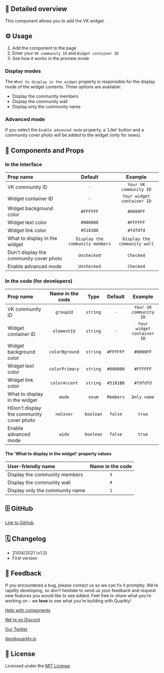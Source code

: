 ## 📖 Detailed overview

This component allows you to add the VK widget.

## ⚙️ Usage

1.  Add the component to the page
2.  Enter your `VK community ID` and `Widget container ID`
3.  See how it works in the preview mode

### Display modes

The `What to display in the widget` property is responsible for the display mode of the widget contents. Three options are available:

-   Display the community members
-   Display the community wall
-   Display only the community name

### Advanced mode

If you select the `Enable advanced mode` property, a 'Like' button and a community cover photo will be added to the widget (only for news).

## 🧩 Components and Props

### In the interface

| Prop name                               |             Default             |           Example            |
| :-------------------------------------- | :-----------------------------: | :--------------------------: |
| VK community ID                         |               `-`               |    `Your VK community ID`    |
| Widget container ID                     |               `-`               |  `Your widget container ID`  |
| Widget background color                 |            `#FFFFFF`            |          `#0000FF`           |
| Widget text color                       |            `#000000`            |          `#FFFFFF`           |
| Widget link color                       |            `#5181B8`            |          `#fdfdfd`           |
| What to display in the widget           | `Display the community members` | `Display the community wall` |
| Don't display the community cover photo |           `Unchecked`           |          `Checked`           |
| Enable advanced mode                    |           `Unchecked`           |          `Checked`           |

### In the code (for developers)

| Prop name                                | Name in the code |   Type    |  Default  |          Example           |
| :--------------------------------------- | :--------------: | :-------: | :-------: | :------------------------: |
| VK community ID                          |    `groupId`     | `string`  |    `-`    |   `Your VK community ID`   |
| Widget container ID                      |   `elementId`    | `string`  |    `-`    | `Your widget container ID` |
| Widget background color                  |  `colorBground`  | `string`  | `#FFFFFF` |         `#0000FF`          |
| Widget text color                        |  `colorPrimary`  | `string`  | `#000000` |         `#FFFFFF`          |
| Widget link color                        |  `colorAccent`   | `string`  | `#5181B8` |         `#fdfdfd`          |
| What to display in the widget            |      `mode`      |  `enum`   | `Members` |        `Only name`         |
| НDon't display the community cover photo |    `noCover`     | `boolean` |  `false`  |           `true`           |
| Enable advanced mode                     |      `wide`      | `boolean` |  `false`  |           `true`           |

#### The 'What to display in the widget' property values

| User-friendly name              | Name in the code |
| :------------------------------ | :--------------: |
| Display the community members   |       `3`        |
| Display the community wall      |       `4`        |
| Display only the community name |       `1`        |

## 🗄 GitHub

[Link to GitHub](https://github.com/quarkly/community-kit/blob/master/src/VkPage.js)

## 🗓 Changelog

-   21/04/2021 (v1.0)
-   First version

## 📮 Feedback

If you encountered a bug, please contact us so we can fix it promptly. We’re rapidly developing, so don’t hesitate to send us your feedback and request new features you would like to see added. Feel free to share what you’re working on - we **love** to see what you’re building with Quarkly!

[Help with components](https://community.quarkly.io/c/requests/11)

[We're on Discord](https://discord.gg/SuF9vCMJGW)

[Our Twitter](https://twitter.com/quarklyapp)

[dev@quarkly.io](mailto:dev@quarkly.io)

## 📝 License

Licensed under the [MIT License](./LICENSE).

